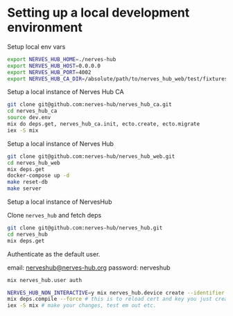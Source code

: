 # Setting up a local development environment

Setup local env vars

```bash
export NERVES_HUB_HOME=./nerves-hub
export NERVES_HUB_HOST=0.0.0.0
export NERVES_HUB_PORT=4002
export NERVES_HUB_CA_DIR=/absolute/path/to/nerves_hub_web/test/fixtures/ssl/
```

Setup a local instance of Nerves Hub CA

```bash
git clone git@github.com:nerves-hub/nerves_hub_ca.git
cd nerves_hub_ca
source dev.env
mix do deps.get, nerves_hub_ca.init, ecto.create, ecto.migrate
iex -S mix
```

Setup a local instance of Nerves Hub

```bash
git clone git@github.com:nerves-hub/nerves_hub_web.git
cd nerves_hub_web
mix deps.get
docker-compose up -d
make reset-db
make server
```

Setup a local instance of NervesHub

Clone `nerves_hub` and fetch deps

```bash
git clone git@github.com:nerves-hub/nerves_hub.git
cd nerves_hub
mix deps.get
```

Authenticate as the default user.

email: nerveshub@nerves-hub.org
password: nerveshub

```bash
mix nerves_hub.user auth
```

```bash
NERVES_HUB_NON_INTERACTIVE=y mix nerves_hub.device create --identifier test --description test --tag test
mix deps.compile --force # this is to reload cert and key you just created
iex -S mix # make your changes, test em out etc.
```
